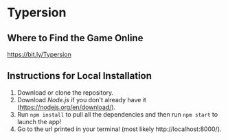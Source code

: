 # Typersion
## Where to Find the Game Online
https://bit.ly/Typersion
## Instructions for Local Installation
1. Download or clone the repository.
2. Download *Node.js* if you don't already have it (https://nodejs.org/en/download/).
3. Run `npm install` to pull all the dependencies and then run `npm start` to launch the app!
4. Go to the url printed in your terminal (most likely http://localhost:8000/).

